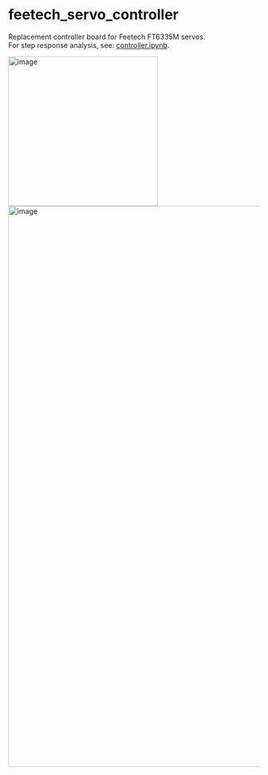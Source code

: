 # feetech_servo_controller

Replacement controller board for Feetech FT6335M servos.  
For step response analysis, see: [controller.ipynb](./analysis/controller.ipynb).

<img width="300" alt="image" src="https://github.com/nickyu42/feetech_servo_controller/assets/10641355/5d3e303c-20de-4dc7-b0f5-2dba684243bd">

<img width="1126" alt="image" src="https://github.com/nickyu42/feetech_servo_controller/assets/10641355/a692bc2f-3a23-4447-8030-72307358771f">
